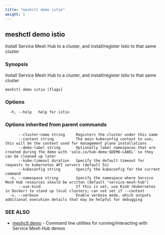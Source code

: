 ```yaml
---
title: "meshctl demo istio"
weight: 5
---
```

## meshctl demo istio

Install Service Mesh Hub to a cluster, and install/register Istio to that same cluster

### Synopsis

Install Service Mesh Hub to a cluster, and install/register Istio to that same cluster

```
meshctl demo istio [flags]
```

### Options

```
  -h, --help   help for istio
```

### Options inherited from parent commands

```
      --cluster-name string     Registers the cluster under this name
      --context string          The main kubeconfig context to use; this will be the context used for management plane installations
      --demo-label string       Optionally label namespaces that are created during the demo with 'solo.io/hub-demo:$DEMO-LABEL' so they can be cleaned up later
      --kube-timeout duration   Specify the default timeout for requests to kubernetes API servers (default 5s)
      --kubeconfig string       Specify the kubeconfig for the current command
  -n, --namespace string        Specify the namespace where Service Mesh Hub resources should be written (default "service-mesh-hub")
      --use-kind                If this is set, use KinD (Kubernetes in Docker) to stand up local clusters; can not set if --context
  -v, --verbose                 Enable verbose mode, which outputs additional execution details that may be helpful for debugging
```

### SEE ALSO

* [meshctl demo](../meshctl_demo)	 - Command line utilities for running/interacting with Service Mesh Hub demos

